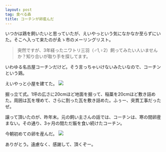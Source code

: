 ```yaml
---
layout: post
tag: 食べる森
title: コーチンが卵産んだ
---
```

いつかは鶏を飼いたいと思っていたが、えいやっという気になかなか至らずにいた。そこへ入って来たのがゑゝ市のメーリングリスト。

> 突然ですが、3年経ったニワトリ三羽（♂1,♀2）飼ってみたい人いませんか？知り合いが取り手を探してます。

いわゆる名古屋コーチンだけど。そう言っちゃいけないみたいなので、コーチンという鶏。

えいやっと小屋を建てた。
![](https://c1.staticflickr.com/3/2927/33198875076_cdf7254d23.jpg)

掘っ立て式。1坪の広さに20cmほど地面を掘って、稲藁を20cmほど敷き詰めた。周囲は瓦を埋めて、さらに割った瓦を敷き詰めた。ふぅー、突貫工事だったぜ。

譲って頂いたのが、昨年末。元の飼い主さんの話では、コーチンは、寒の間卵産まない。その通り、3ヶ月の間ただ飯を食い続けたコーチン。

今朝初めての卵を産んだ。
![](https://c1.staticflickr.com/3/2871/33198872916_2193670815.jpg)

ありがとう。遠慮なく、感謝して、頂くぞー。
